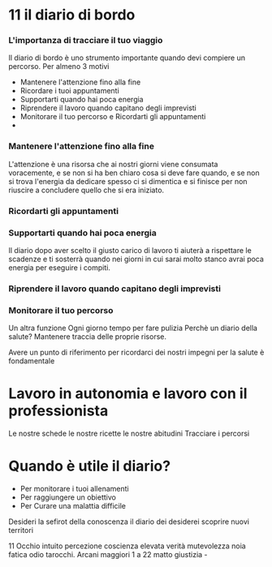 # 11 il diario di bordo

### L'importanza di tracciare il tuo viaggio

Il diario di bordo è uno strumento importante quando devi compiere un percorso. 
Per almeno 3 motivi

 - Mantenere l'attenzione fino alla fine
 - Ricordare i tuoi appuntamenti
 - Supportarti quando hai poca energia
 - Riprendere il lavoro quando capitano degli imprevisti
 - Monitorare il tuo percorso e Ricordarti gli appuntamenti
 - 

###  Mantenere l'attenzione fino alla fine
L'attenzione è una risorsa che ai nostri giorni viene consumata voracemente, e se non si ha ben chiaro cosa si deve fare quando, e se non si trova l'energia da dedicare spesso ci si dimentica e si finisce per non riuscire a concludere quello che si era iniziato.

### Ricordarti gli appuntamenti

### Supportarti quando hai poca energia
 
Il diario dopo aver scelto il giusto carico di lavoro ti aiuterà 
a rispettare le scadenze e ti sosterrà quando nei giorni in cui sarai molto stanco avrai poca energia per eseguire i compiti.

### Riprendere il lavoro quando capitano degli imprevisti

### Monitorare il tuo percorso



Un altra funzione
Ogni giorno tempo per fare pulizia
Perchè un diario della salute?
Mantenere traccia delle proprie risorse.

Avere un punto di riferimento per ricordarci dei nostri impegni per la salute è fondamentale

# Lavoro in autonomia e lavoro con il professionista

Le nostre schede 
le nostre ricette 
le nostre abitudini
Tracciare i percorsi


# Quando è utile il diario?


- Per monitorare i tuoi allenamenti 
- Per raggiungere un obiettivo
- Per Curare una malattia difficile




Desideri la sefirot della conoscenza il diario dei desiderei scoprire nuovi territori


11 Occhio intuito percezione coscienza elevata verità mutevolezza noia fatica odio tarocchi. Arcani maggiori 1 a 22 matto  giustizia -
<!--stackedit_data:
eyJoaXN0b3J5IjpbMTgwNzYxMzY0MCw2OTkxMDAxMDUsMTkwOT
EyODU5MSwxMjgyODQyMjMwXX0=
-->